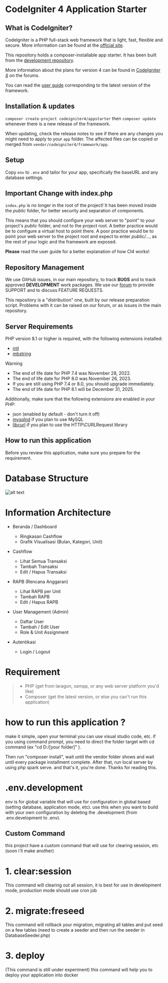 # CodeIgniter 4 Application Starter

## What is CodeIgniter?

CodeIgniter is a PHP full-stack web framework that is light, fast, flexible and secure.
More information can be found at the [official site](https://codeigniter.com).

This repository holds a composer-installable app starter.
It has been built from the
[development repository](https://github.com/codeigniter4/CodeIgniter4).

More information about the plans for version 4 can be found in [CodeIgniter 4](https://forum.codeigniter.com/forumdisplay.php?fid=28) on the forums.

You can read the [user guide](https://codeigniter.com/user_guide/)
corresponding to the latest version of the framework.

## Installation & updates

`composer create-project codeigniter4/appstarter` then `composer update` whenever
there is a new release of the framework.

When updating, check the release notes to see if there are any changes you might need to apply
to your `app` folder. The affected files can be copied or merged from
`vendor/codeigniter4/framework/app`.

## Setup

Copy `env` to `.env` and tailor for your app, specifically the baseURL
and any database settings.

## Important Change with index.php

`index.php` is no longer in the root of the project! It has been moved inside the *public* folder,
for better security and separation of components.

This means that you should configure your web server to "point" to your project's *public* folder, and
not to the project root. A better practice would be to configure a virtual host to point there. A poor practice would be to point your web server to the project root and expect to enter *public/...*, as the rest of your logic and the
framework are exposed.

**Please** read the user guide for a better explanation of how CI4 works!

## Repository Management

We use GitHub issues, in our main repository, to track **BUGS** and to track approved **DEVELOPMENT** work packages.
We use our [forum](http://forum.codeigniter.com) to provide SUPPORT and to discuss
FEATURE REQUESTS.

This repository is a "distribution" one, built by our release preparation script.
Problems with it can be raised on our forum, or as issues in the main repository.

## Server Requirements

PHP version 8.1 or higher is required, with the following extensions installed:

- [intl](http://php.net/manual/en/intl.requirements.php)
- [mbstring](http://php.net/manual/en/mbstring.installation.php)

> [!WARNING]
> - The end of life date for PHP 7.4 was November 28, 2022.
> - The end of life date for PHP 8.0 was November 26, 2023.
> - If you are still using PHP 7.4 or 8.0, you should upgrade immediately.
> - The end of life date for PHP 8.1 will be December 31, 2025.

Additionally, make sure that the following extensions are enabled in your PHP:

- json (enabled by default - don't turn it off)
- [mysqlnd](http://php.net/manual/en/mysqlnd.install.php) if you plan to use MySQL
- [libcurl](http://php.net/manual/en/curl.requirements.php) if you plan to use the HTTP\CURLRequest library

## How to run this application

Before you review this application, make sure you prepare for the requirement.

# Database Structure

![alt text](https://i.imgur.com/aTWf0ZK.png)

# Information Architecture

- Beranda / Dashboard
  - Ringkasan Cashflow
  - Grafik Visualisasi (Bulan, Kategori, Unit)

- Cashflow
  - Lihat Semua Transaksi
  - Tambah Transaksi
  - Edit / Hapus Transaksi

- RAPB (Rencana Anggaran)
  - Lihat RAPB per Unit
  - Tambah RAPB
  - Edit / Hapus RAPB

- User Management (Admin)
  - Daftar User
  - Tambah / Edit User
  - Role & Unit Assignment

- Autentikasi
  - Login / Logout

# Requirement

> - PHP (get from laragon, xampp, or any web server platform you'd like)
> - Composer (get the latest version, or else you can't run this application)

# how to run this application ?

make it simple, open your terminal you can use visual studio code, etc. if you using command prompt, you need to direct the folder target with cd command (ex  "cd D:/[your folder]" ). 

Then run "composer install", wait until the vendor folder shows and wait until every package installment complete. After that, run local server by using php spark serve. and that's it, you're done. Thanks for reading this.

# .env.development

env is for global variable that will use for configuration in global based (setting database, application mode, etc). use this when you want to build with your own configuration by deleting the .development (from .env.development to .env).

## Custom Command

this project have a custom command that will use for clearing session, etc (soon i'll make another)

# 1. clear:session

This command will clearing out all session, it is best for use in development mode, production mode should use cron job

# 2. migrate:freseed

This command will rollback your migration, migrating all tables and put seed on a few tables (need to create a seeder and then run the seeder in DatabaseSeeder.php)

# 3. deploy

(This command is still under experiment) this command will help you to deploy your application into docker